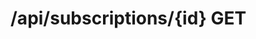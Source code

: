 #  /api/subscriptions/{id} GET

<api-endpoint openapi-path="../../specifications/swagger.json" method="GET" endpoint="/api/subscriptions/{id}"/>